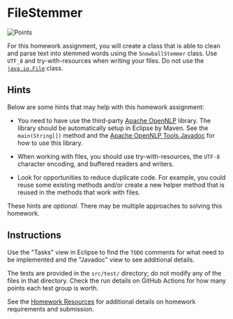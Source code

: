 FileStemmer
=================================================

![Points](../../blob/badges/points.svg)

For this homework assignment, you will create a class that is able to clean and parse text into stemmed words using the `SnowballStemmer` class. Use `UTF_8` and try-with-resources when writing your files. Do not use the [`java.io.File`](https://www.cs.usfca.edu/~cs272/javadoc/api/java.base/java/io/File.html) class.

## Hints ##

Below are some hints that may help with this homework assignment:

  - You need to have use the third-party [Apache OpenNLP](http://opennlp.apache.org/) library. The library should be automatically setup in Eclipse by Maven. See the `main(String[])` method and the [Apache OpenNLP Tools Javadoc](https://opennlp.apache.org/docs/1.9.3/apidocs/opennlp-tools/index.html) for how to use this library.

  - When working with files, you should use try-with-resources, the `UTF-8` character encoding, and buffered readers and writers.

  - Look for opportunities to reduce duplicate code. For example, you could reuse some existing methods and/or create a new helper method that is reused in the methods that work with files.

These hints are *optional*. There may be multiple approaches to solving this homework.

## Instructions ##

Use the "Tasks" view in Eclipse to find the `TODO` comments for what need to be implemented and the "Javadoc" view to see additional details.

The tests are provided in the `src/test/` directory; do not modify any of the files in that directory. Check the run details on GitHub Actions for how many points each test group is worth. 

See the [Homework Resources](https://usf-cs272-spring2023.github.io/resources/homework/) for additional details on homework requirements and submission.
